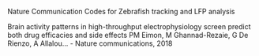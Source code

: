 Nature Communication Codes for Zebrafish tracking and LFP analysis

Brain activity patterns in high-throughput electrophysiology screen predict both drug efficacies and side effects
PM Eimon, M Ghannad-Rezaie, G De Rienzo, A Allalou… - Nature communications, 2018


